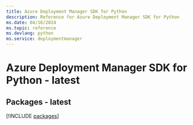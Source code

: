 ```yaml
---
title: Azure Deployment Manager SDK for Python
description: Reference for Azure Deployment Manager SDK for Python
ms.date: 04/16/2024
ms.topic: reference
ms.devlang: python
ms.service: deploymentmanager
---
```

# Azure Deployment Manager SDK for Python - latest
## Packages - latest
[!INCLUDE [packages](deployment-manager-index.md)]